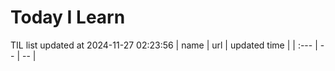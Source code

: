 # Today I Learn 
TIL list updated at 2024-11-27 02:23:56
| name | url | updated time |
| :--- | -- | -- |
